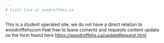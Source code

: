 ```yaml
---
# Visit live at woodroffehs.ca
---
```

This is a student operated site, we do not have a direct relation to woodroffehscom
Feel free to leave coments and requests content update on the form found here https://woodroffehs.ca/updateRequest.html
